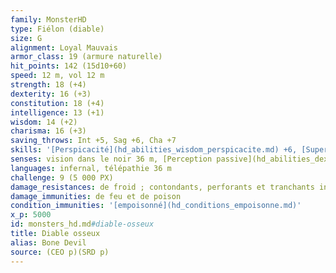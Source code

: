 ```yaml
---
family: MonsterHD
type: Fiélon (diable)
size: G
alignment: Loyal Mauvais
armor_class: 19 (armure naturelle)
hit_points: 142 (15d10+60)
speed: 12 m, vol 12 m
strength: 18 (+4)
dexterity: 16 (+3)
constitution: 18 (+4)
intelligence: 13 (+1)
wisdom: 14 (+2)
charisma: 16 (+3)
saving_throws: Int +5, Sag +6, Cha +7
skills: '[Perspicacité](hd_abilities_wisdom_perspicacite.md) +6, [Supercherie](hd_abilities_charisma_supercherie.md) +7'
senses: vision dans le noir 36 m, [Perception passive](hd_abilities_dexterity_perception_passive.md) 12
languages: infernal, télépathie 36 m
challenge: 9 (5 000 PX)
damage_resistances: de froid ; contondants, perforants et tranchants infligés par des attaques non-magiques qui ne sont pas en argent
damage_immunities: de feu et de poison
condition_immunities: '[empoisonné](hd_conditions_empoisonne.md)'
x_p: 5000
id: monsters_hd.md#diable-osseux
title: Diable osseux
alias: Bone Devil
source: (CEO p)(SRD p)
---
```


